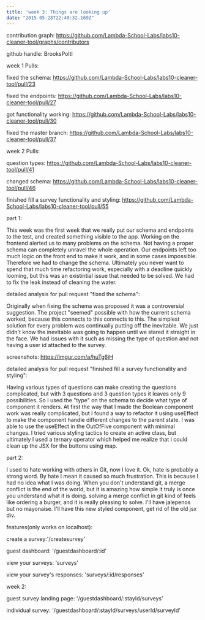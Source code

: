 ```yaml
---
title: 'week 3: Things are looking up'
date: "2015-05-28T22:40:32.169Z"
---
```

contribution graph: https://github.com/Lambda-School-Labs/labs10-cleaner-tool/graphs/contributors

github handle: BrooksPoltl 

week 1 Pulls:

fixed the schema: https://github.com/Lambda-School-Labs/labs10-cleaner-tool/pull/23

fixed the endpoints: https://github.com/Lambda-School-Labs/labs10-cleaner-tool/pull/27

got functionality working: https://github.com/Lambda-School-Labs/labs10-cleaner-tool/pull/30

fixed the master branch: https://github.com/Lambda-School-Labs/labs10-cleaner-tool/pull/37

week 2 Pulls: 

question types: https://github.com/Lambda-School-Labs/labs10-cleaner-tool/pull/41

changed schema: https://github.com/Lambda-School-Labs/labs10-cleaner-tool/pull/46

finished fill a survey functionality and styling: https://github.com/Lambda-School-Labs/labs10-cleaner-tool/pull/55

part 1:

This week was the first week that we really put our schema and endpoints to the test, and created something
visible to the app. Working on the frontend alerted us to many problems on the schema. Not having a proper
schema can completely unravel the whole operation. Our endpoints left too much logic on the front end to make 
it work, and in some cases impossible. Therefore we had to change the schema. Ultimately you never want to spend
that much time refactoring work, especially with a deadline quickly looming, but this was an existintial issue that needed to be solved. We had to fix the leak instead of cleaning the water. 

detailed analysis for pull request "fixed the schema":

Originally when fixing the schema was proposed it was a controversial suggestion. The project "seemed" 
possible with how the current schema worked, because this connects to this connects to this. The simplest solution for every problem was continually putting off the inevitable. We just didn't know the inevitable was going to happen until we stared it straight in the face. We had issues with it such as missing the type of question and not having a user id attached to the survey.

screenshots: https://imgur.com/a/huTg6jH

detailed analysis for pull request "finished fill a survey functionality and styling":

Having various types of questions can make creating the questions complicated, but with 3 questions and 3 question types it leaves only 9 possibilities. So I used the "type" on the schema to decide what type 
of component it renders. At first the way that I made the Boolean component work was really complicated, but
I found a way to refactor it using useEffect to make the component handle different changes to the parent state. 
I was able to use the useEffect in the OutOfFive component with minimal changes. I tried various styling tactics
to create an active class, but ultimately I used a ternary operator which helped me realize that i could clean up the JSX for the buttons using map.


part 2:

I used to hate working with others in Git, now I love it. Ok, hate is probably a strong word. By hate I mean it
caused so much frustration. This is because I had no idea what I was doing. When you don't understand git, a merge conflict is the end of the world, but it is amazing how simple it truly is once you understand what it is doing. solving a merge conflict in git kind of feels like ordering a burger, and it is really pleasing to solve. 
I'll have jalepenos but no mayonaise. I'll have this new styled component, get rid of the old jsx div. 

features(only works on localhost): 

create a survey:'/createsurvey'

guest dashboard: '/guestdashboard/:id'

view your surveys: 'surveys'

view your survey's responses: 'surveys/:id/responses'

week 2:

guest survey landing page: '/guestdashboard/:stayId/surveys'

individual survey: '/guestdashboard/:stayId/surveys/userId/surveyId'
